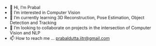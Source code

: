 - 👋 Hi, I’m Prabal
- 👀 I’m interested in Computer Vision
- 🌱 I’m currently learning 3D Reconstruction, Pose Estimation, Object Detection and Tracking 
- 💞️ I’m looking to collaborate on projects in the intersection of Computer Vision and NLP
- 📫 How to reach me ... prabaldutta.iitr@gmail.com
<!---
prabal09/prabal09 is a ✨ special ✨ repository because its `README.md` (this file) appears on your GitHub profile.
You can click the Preview link to take a look at your changes.
--->
